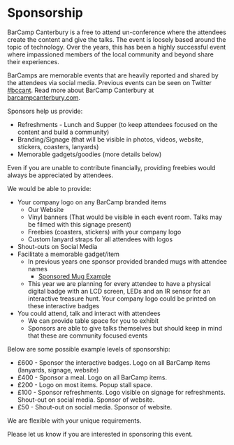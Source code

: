 Sponsorship
===========

BarCamp Canterbury is a free to attend un-conference where the attendees create the content and give the talks. The event is loosely based around the topic of technology. Over the years, this has been a highly successful event where impassioned members of the local community and beyond share their experiences.

BarCamps are memorable events that are heavily reported and shared by the attendees via social media. Previous events can be seen on Twitter [#bccant](https://twitter.com/search?q=%23bccant). Read more about BarCamp Canterbury at [barcampcanterbury.com](https://barcampcanterbury.com/).

Sponsors help us provide:

* Refreshments - Lunch and Supper (to keep attendees focused on the content and build a community)
* Branding/Signage (that will be visible in photos, videos, website, stickers, coasters, lanyards)
* Memorable gadgets/goodies (more details below)

Even if you are unable to contribute financially, providing freebies would always be appreciated by attendees.

We would be able to provide:

* Your company logo on any BarCamp branded items
    * Our Website
    * Vinyl banners (That would be visible in each event room. Talks may be filmed with this signage present)
    * Freebies (coasters, stickers) with your company logo
    * Custom lanyard straps for all attendees with logos
* Shout-outs on Social Media
* Facilitate a memorable gadget/item
    * In previous years one sponsor provided branded mugs with attendee names
        * [Sponsored Mug Example](https://twitter.com/ItsCooperful/status/329155110422843392)
    * This year we are planning for every attendee to have a physical digital badge with an LCD screen, LEDs and an IR sensor for an interactive treasure hunt. Your company logo could be printed on these interactive badges
* You could attend, talk and interact with attendees
    * We can provide table space for you to exhibit
    * Sponsors are able to give talks themselves but should keep in mind that these are community focused events

Below are some possible example levels of sponsorship:

* £600 - Sponsor the interactive badges. Logo on all BarCamp items (lanyards, signage, website)
* £400 - Sponsor a meal. Logo on all BarCamp items.
* £200 - Logo on most items. Popup stall space.
* £100 - Sponsor refreshments. Logo visible on signage for refreshments. Shout-out on social media. Sponsor of website.
* £50 - Shout-out on social media. Sponsor of website.

We are flexible with your unique requirements.

Please let us know if you are interested in sponsoring this event.


